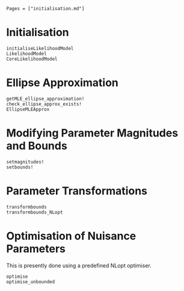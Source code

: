 ```@index
Pages = ["initialisation.md"]
```

# Initialisation

```@docs
initialiseLikelihoodModel
LikelihoodModel
CoreLikelihoodModel
```

# Ellipse Approximation

```@docs
getMLE_ellipse_approximation!
check_ellipse_approx_exists!
EllipseMLEApprox
```

# Modifying Parameter Magnitudes and Bounds

```@docs
setmagnitudes!
setbounds!
```

# Parameter Transformations

```@docs
transformbounds
transformbounds_NLopt
```

# Optimisation of Nuisance Parameters

This is presently done using a predefined NLopt optimiser. 
```@docs
optimise
optimise_unbounded
```